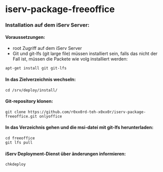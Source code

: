 # iserv-package-freeoffice

### Installation auf dem iServ Server:

#### Voraussetzungen: 
-  root Zugriff auf dem iServ Server
-  Git und git-lfs (git large file) müssen installiert sein, falls das nicht der Fall ist, müssen die Packete wie volg installiert werden:

```
apt-get install git git-lfs
```

#### In das Zielverzeichnis wechseln:

```
cd /srv/deploy/install/
```


#### Git-repository klonen:

```
git clone https://github.com/r0xx0rd-teh-x0xx0r/iserv-package-freeoffice.git onlyoffice
```

#### In das Verzeichnis gehen und die msi-datei mit git-lfs herunterladen:
```
cd freeoffice
git lfs pull
```

#### iServ Deployment-Dienst über änderungen informieren:
```
chkdeploy
```
